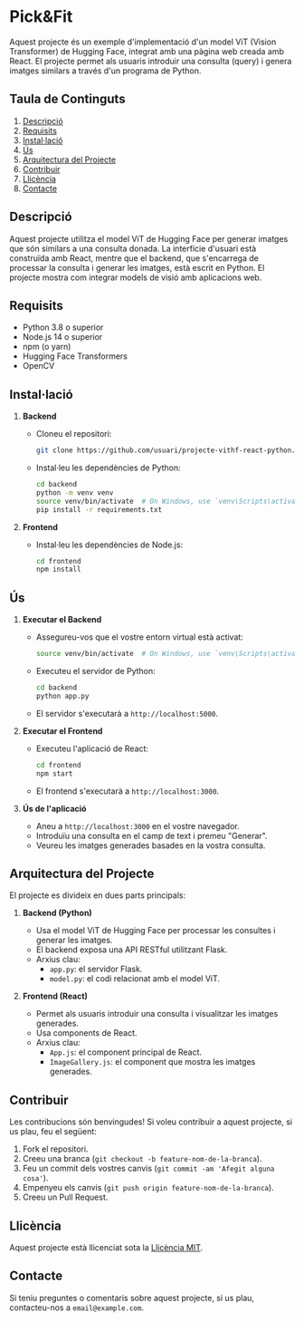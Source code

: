 # Pick&Fit

Aquest projecte és un exemple d'implementació d'un model ViT (Vision Transformer) de Hugging Face, integrat amb una pàgina web creada amb React. El projecte permet als usuaris introduir una consulta (query) i genera imatges similars a través d'un programa de Python.

## Taula de Continguts

1. [Descripció](#descripció)
2. [Requisits](#requisits)
3. [Instal·lació](#instal·lació)
4. [Ús](#ús)
5. [Arquitectura del Projecte](#arquitectura-del-projecte)
6. [Contribuir](#contribuir)
7. [Llicència](#llicència)
8. [Contacte](#contacte)

## Descripció

Aquest projecte utilitza el model ViT de Hugging Face per generar imatges que són similars a una consulta donada. La interfície d'usuari està construïda amb React, mentre que el backend, que s'encarrega de processar la consulta i generar les imatges, està escrit en Python. El projecte mostra com integrar models de visió amb aplicacions web.

## Requisits

- Python 3.8 o superior
- Node.js 14 o superior
- npm (o yarn)
- Hugging Face Transformers
- OpenCV

## Instal·lació

1. **Backend**

   - Cloneu el repositori:
     ```bash
     git clone https://github.com/usuari/projecte-vithf-react-python.git
     ```
   - Instal·leu les dependències de Python:
     ```bash
     cd backend
     python -m venv venv
     source venv/bin/activate  # On Windows, use `venv\Scripts\activate`
     pip install -r requirements.txt
     ```

2. **Frontend**

   - Instal·leu les dependències de Node.js:
     ```bash
     cd frontend
     npm install
     ```
     
## Ús

1. **Executar el Backend**

   - Assegureu-vos que el vostre entorn virtual està activat:
     ```bash
     source venv/bin/activate  # On Windows, use `venv\Scripts\activate`
     ```
   - Executeu el servidor de Python:
     ```bash
     cd backend
     python app.py
     ```
   - El servidor s'executarà a `http://localhost:5000`.

2. **Executar el Frontend**

   - Executeu l'aplicació de React:
     ```bash
     cd frontend
     npm start
     ```
   - El frontend s'executarà a `http://localhost:3000`.

3. **Ús de l'aplicació**

   - Aneu a `http://localhost:3000` en el vostre navegador.
   - Introduïu una consulta en el camp de text i premeu "Generar".
   - Veureu les imatges generades basades en la vostra consulta.

## Arquitectura del Projecte

El projecte es divideix en dues parts principals:

1. **Backend (Python)**

   - Usa el model ViT de Hugging Face per processar les consultes i generar les imatges.
   - El backend exposa una API RESTful utilitzant Flask.
   - Arxius clau:
     - `app.py`: el servidor Flask.
     - `model.py`: el codi relacionat amb el model ViT.

2. **Frontend (React)**

   - Permet als usuaris introduir una consulta i visualitzar les imatges generades.
   - Usa components de React.
   - Arxius clau:
     - `App.js`: el component principal de React.
     - `ImageGallery.js`: el component que mostra les imatges generades.

## Contribuir

Les contribucions són benvingudes! Si voleu contribuir a aquest projecte, si us plau, feu el següent:

1. Fork el repositori.
2. Creeu una branca (`git checkout -b feature-nom-de-la-branca`).
3. Feu un commit dels vostres canvis (`git commit -am 'Afegit alguna cosa'`).
4. Empenyeu els canvis (`git push origin feature-nom-de-la-branca`).
5. Creeu un Pull Request.

## Llicència

Aquest projecte està llicenciat sota la [Llicència MIT](LICENSE).

## Contacte

Si teniu preguntes o comentaris sobre aquest projecte, si us plau, contacteu-nos a `email@example.com`.
